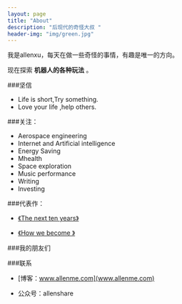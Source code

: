 ```yaml
---
layout: page
title: "About"
description: "后现代的奇怪大叔 "
header-img: "img/green.jpg"
---
```




我是allenxu，每天在做一些奇怪的事情，有趣是唯一的方向。

现在探索 **机器人的各种玩法** 。

###坚信


- Life is short,Try something.
- Love your life ,help others.


###关注：


- Aerospace engineering
- Internet and Artificial intelligence
- Energy Saving 
- Mhealth
- Space exploration
- Music performance 
- Writing 
- Investing




###代表作：

- [《The next ten years》](http://allenme.com/blog/)

- [《How we become 》](http://allenme.com/blog/)



###我的朋友们



###联系

- [博客：www.allenme.com](www.allenme.com)

- 公众号：allenshare








